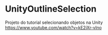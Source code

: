 # UnityOutlineSelection
Projeto do tutorial selecionando objetos na Unity https://www.youtube.com/watch?v=kE2iXr-vIno
